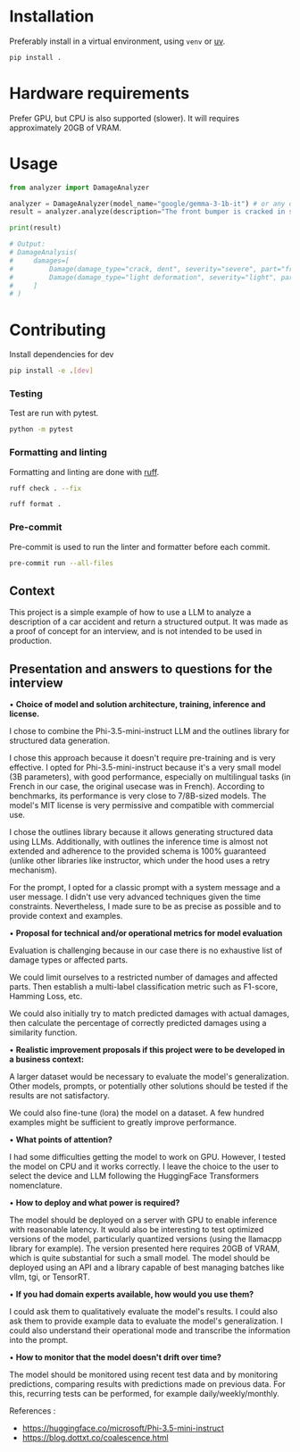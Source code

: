 # Installation

Preferably install in a virtual environment, using `venv` or [uv](https://docs.astral.sh/uv/).

```bash
pip install .
```

# Hardware requirements

Prefer GPU, but CPU is also supported (slower). It will requires approximately 20GB of VRAM.

# Usage 

```python
from analyzer import DamageAnalyzer

analyzer = DamageAnalyzer(model_name="google/gemma-3-1b-it") # or any other text generation model from https://huggingface.co/models
result = analyzer.analyze(description="The front bumper is cracked in several places with a dent on the right side. The grille is slightly deformed but remains attached. No apparent damage to the headlights.")

print(result)

# Output:
# DamageAnalysis(
#     damages=[
#         Damage(damage_type="crack, dent", severity="severe", part="front bumper"),
#         Damage(damage_type="light deformation", severity="light", part="grille"),
#     ]
# )
```

# Contributing

Install dependencies for dev

```bash
pip install -e .[dev]
```

###  Testing

Test are run with pytest.

```bash
python -m pytest
```

###  Formatting and linting

Formatting and linting are done with [ruff](https://github.com/astral-sh/ruff).

```bash
ruff check . --fix
```

```bash
ruff format .
```

###  Pre-commit

Pre-commit is used to run the linter and formatter before each commit.

```bash
pre-commit run --all-files
```

## Context 

This project is a simple example of how to use a LLM to analyze a description of a car accident and return a structured output.
It was made as a proof of concept for an interview, and is not intended to be used in production.


## Presentation and answers to questions for the interview

• **Choice of model and solution architecture, training, inference and license.**

I chose to combine the Phi-3.5-mini-instruct LLM and the outlines library for structured data generation.

I chose this approach because it doesn't require pre-training and is very effective.
I opted for Phi-3.5-mini-instruct because it's a very small model (3B parameters), with good performance, especially on multilingual tasks (in French in our case, the original usecase was in French). According to benchmarks, its performance is very close to 7/8B-sized models.
The model's MIT license is very permissive and compatible with commercial use.

I chose the outlines library because it allows generating structured data using LLMs. Additionally, with outlines the inference time is almost not extended and adherence to the provided schema is 100% guaranteed (unlike other libraries like instructor, which under the hood uses a retry mechanism).

For the prompt, I opted for a classic prompt with a system message and a user message.
I didn't use very advanced techniques given the time constraints. Nevertheless, I made sure to be as precise as possible and to provide context and examples.

• **Proposal for technical and/or operational metrics for model evaluation**

Evaluation is challenging because in our case there is no exhaustive list of damage types or affected parts.

We could limit ourselves to a restricted number of damages and affected parts. Then establish a multi-label classification metric such as F1-score, Hamming Loss, etc.

We could also initially try to match predicted damages with actual damages, then calculate the percentage of correctly predicted damages using a similarity function.

• **Realistic improvement proposals if this project were to be developed in a business context:**

A larger dataset would be necessary to evaluate the model's generalization.
Other models, prompts, or potentially other solutions should be tested if the results are not satisfactory.

We could also fine-tune (lora) the model on a dataset. A few hundred examples might be sufficient to greatly improve performance.

• **What points of attention?**

I had some difficulties getting the model to work on GPU. However, I tested the model on CPU and it works correctly. I leave the choice to the user to select the device and LLM following the HuggingFace Transformers nomenclature.

• **How to deploy and what power is required?**

The model should be deployed on a server with GPU to enable inference with reasonable latency. It would also be interesting to test optimized versions of the model, particularly quantized versions (using the llamacpp library for example). The version presented here requires 20GB of VRAM, which is quite substantial for such a small model.
The model should be deployed using an API and a library capable of best managing batches like vllm, tgi, or TensorRT.

• **If you had domain experts available, how would you use them?**

I could ask them to qualitatively evaluate the model's results. I could also ask them to provide example data to evaluate the model's generalization.
I could also understand their operational mode and transcribe the information into the prompt.

• **How to monitor that the model doesn't drift over time?**

The model should be monitored using recent test data and by monitoring predictions, comparing results with predictions made on previous data.
For this, recurring tests can be performed, for example daily/weekly/monthly.


References :
- https://huggingface.co/microsoft/Phi-3.5-mini-instruct
- https://blog.dottxt.co/coalescence.html